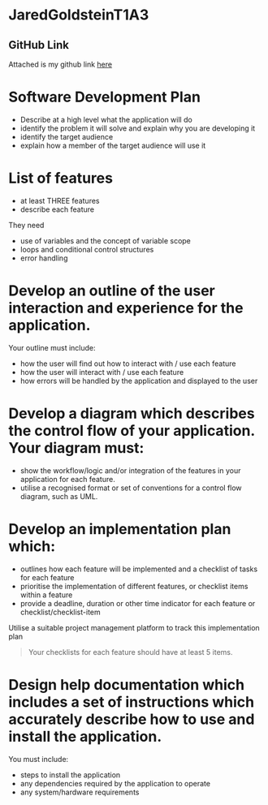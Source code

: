 # JaredGoldsteinT1A3

## GitHub Link
Attached is my github link [here](https://github.com/JaredGold/Casino)

# Software Development Plan
- Describe at a high level what the application will do
- identify the problem it will solve and explain why you are developing it
- identify the target audience
- explain how a member of the target audience will use it

# List of features
- at least THREE features
- describe each feature

They need

- use of variables and the concept of variable scope
- loops and conditional control structures
- error handling

# Develop an outline of the user interaction and experience for the application.
Your outline must include: 
- how the user will find out how to interact with / use each feature
- how the user will interact with / use each feature
- how errors will be handled by the application and displayed to the user

# Develop a diagram which describes the control flow of your application. Your diagram must:
- show the workflow/logic and/or integration of the features in your application for each feature.
- utilise a recognised format or set of conventions for a control flow diagram, such as UML.

# Develop an implementation plan which:
- outlines how each feature will be implemented and a checklist of tasks for each feature
- prioritise the implementation of different features, or checklist items within a feature
- provide a deadline, duration or other time indicator for each feature or checklist/checklist-item

Utilise a suitable project management platform to track this implementation plan

> Your checklists for each feature should have at least 5 items.

# Design help documentation which includes a set of instructions which accurately describe how to use and install the application.
You must include:
- steps to install the application
- any dependencies required by the application to operate
- any system/hardware requirements